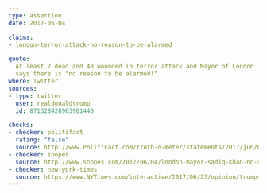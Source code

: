 ```yaml
---
type: assertion
date: 2017-06-04

claims:
- london-terror-attack-no-reason-to-be-alarmed

quote:
  At least 7 dead and 48 wounded in terror attack and Mayor of London
  says there is "no reason to be alarmed!"
where: Twitter
sources:
- type: twitter
  user: realdonaldtrump
  id: 871328428963901440

checks:
- checker: politifact
  rating: "false"
  source: http://www.PolitiFact.com/truth-o-meter/statements/2017/jun/04/donald-trump/donald-trumps-tweet-misleads-about-london-mayors-r/
- checker: snopes
  source: http://www.snopes.com/2017/06/04/london-mayor-sadiq-khan-no-reason-to-be-alarmed-trump/
- checker: new-york-times
  source: https://www.NYTimes.com/interactive/2017/06/23/opinion/trumps-lies.html
---
```

